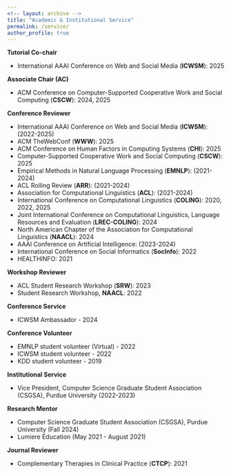```yaml
---
<!-- layout: archive -->
title: "Academic & Institutional Service"
permalink: /service/
author_profile: true
---
```


**Tutorial Co-chair**
* International AAAI Conference on Web and Social Media (**ICWSM**): 2025
  
**Associate Chair (AC)**
* ACM Conference on Computer-Supported Cooperative Work and Social Computing (**CSCW**): 2024, 2025

**Conference Reviewer**
* International AAAI Conference on Web and Social Media (**ICWSM**): (2022-2025)
* ACM TheWebConf (**WWW**): 2025
* ACM Conference on Human Factors in Computing Systems (**CHI**): 2025
* Computer-Supported Cooperative Work and Social Computing (**CSCW**): 2025
* Empirical Methods in Natural Language Processing (**EMNLP**): (2021-2024)
* ACL Rolling Review (**ARR**): (2021-2024)
* Association for Computational Linguistics (**ACL**): (2021-2024)
* International Conference on Computational Linguistics (**COLING**): 2020, 2022, 2025
* Joint International Conference on Computational Linguistics, Language Resources and Evaluation (**LREC-COLING**): 2024
* North American Chapter of the Association for Computational Linguistics (**NAACL**): 2024
* AAAI Conference on Artificial Intelligence: (2023-2024)
* International Conference on Social Informatics (**SocInfo**): 2022
* HEALTHINFO: 2021

**Workshop Reviewer**
* ACL Student Research Workshop (**SRW**): 2023
* Student Research Workshop, **NAACL**: 2022

**Conference Service**
* ICWSM Ambassador - 2024
  
**Conference Volunteer**
* EMNLP student volunteer (Virtual) - 2022
* ICWSM student volunteer - 2022
* KDD student volunteer - 2019

**Institutional Service**
* Vice President, Computer Science Graduate Student Association (CSGSA), Purdue University (2022-2023)

**Research Mentor**
* Computer Science Graduate Student Association (CSGSA), Purdue University (Fall 2024)
* Lumiere Education (May 2021 - August 2021)

**Journal Reviewer**
* Complementary Therapies in Clinical Practice (**CTCP**): 2021

<!-- **Program Committee Member - Conference Reviewer**
* ICWSM 2022
* ACL Rolling Review (ARR) 2022
* EMNLP 2021
* ACL 2021
* HEALTHINFO 2021 
* COLING 2020

**Journal Reviewer**
* Complementary Therapies in Clinical Practice (CTCP), 2021 -->
